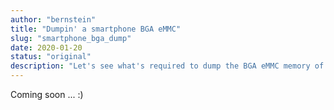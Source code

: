 ```yaml
---
author: "bernstein"
title: "Dumpin' a smartphone BGA eMMC"
slug: "smartphone_bga_dump"
date: 2020-01-20
status: "original"
description: "Let's see what's required to dump the BGA eMMC memory of a smartphone, in a hardware style."
---
```


Coming soon ... :)
